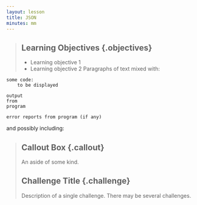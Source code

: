 ```yaml
---
layout: lesson
title: JSON
minutes: mm
---
```

> ## Learning Objectives {.objectives}
>
> * Learning objective 1
> * Learning objective 2
Paragraphs of text mixed with:
~~~ {.python}
some code:
    to be displayed
~~~
~~~ {.output}
output
from
program
~~~
~~~ {.error}
error reports from program (if any)
~~~
and possibly including:
> ## Callout Box {.callout}
>
> An aside of some kind.
> ## Challenge Title {.challenge}
>
> Description of a single challenge.
> There may be several challenges.
